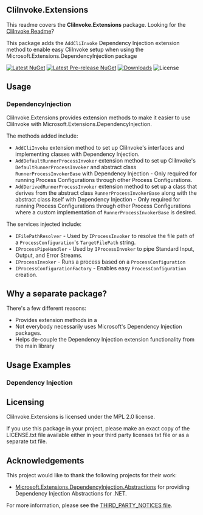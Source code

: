 ## CliInvoke.Extensions
This readme covers the **CliInvoke.Extensions** package. Looking for the [CliInvoke Readme](https://github.com/alastairlundy/CliInvoke/blob/main/README.md)?

This package adds the ``AddCliInvoke`` Dependency Injection extension method to enable easy CliInvoke setup when using the Microsoft.Extensions.DependencyInjection package 

<!-- Badges -->
[![Latest NuGet](https://img.shields.io/nuget/v/AlastairLundy.CliInvoke.Extensions.svg)](https://www.nuget.org/packages/AlastairLundy.CliInvoke.Extensions/)
[![Latest Pre-release NuGet](https://img.shields.io/nuget/vpre/AlastairLundy.CliInvoke.Extensions.svg)](https://www.nuget.org/packages/AlastairLundy.CliInvoke.Extensions/)
[![Downloads](https://img.shields.io/nuget/dt/AlastairLundy.CliInvoke.Extensions.svg)](https://www.nuget.org/packages/AlastairLundy.CliInvoke.Extensions/)
![License](https://img.shields.io/github/license/alastairlundy/CliInvoke)

## Usage

### DependencyInjection
CliInvoke.Extensions provides extension methods to make it easier to use CliInvoke with Microsoft.Extensions.DependencyInjection.

The methods added include:
* ``AddCliInvoke`` extension method to set up CliInvoke's interfaces and implementing classes with Dependency Injection.
* ``AddDefaultRunnerProcessInvoker`` extension method to set up CliInvoke's ``DefaultRunnerProcessInvoker`` and abstract class ``RunnerProcessInvokerBase`` with Dependency Injection - Only required for running Process Configurations through other Process Configurations.
* ``AddDerivedRunnerProcessInvoker`` extension method to set up a class that derives from the abstract class ``RunnerProcessInvokerBase`` along with the abstract class itself with Dependency Injection - Only required for running Process Configurations through other Process Configurations where a custom implementation of ``RunnerProcessInvokerBase`` is desired.

The services injected include:
* ``IFilePathResolver`` - Used by ``IProcessInvoker`` to resolve the file path of a ``ProcessConfiguration``'s ``TargetFilePath`` string.
* ``IProcessPipeHandler`` - Used by ``IProcessInvoker`` to pipe Standard Input, Output, and Error Streams.
* ``IProcessInvoker`` - Runs a process based on a ``ProcessConfiguration``
* ``IProcessConfigurationFactory`` - Enables easy ``ProcessConfiguration`` creation.

## Why a separate package?
There's a few different reasons:
* Provides extension methods in a 
* Not everybody necessarily uses Microsoft's Dependency Injection packages.
* Helps de-couple the Dependency Injection extension functionality from the main library

## Usage Examples

### Dependency Injection

## Licensing
CliInvoke.Extensions is licensed under the MPL 2.0 license.

If you use this package in your project, please make an exact copy of the LICENSE.txt file available either in your third party licenses txt file or as a separate txt file.

## Acknowledgements
This project would like to thank the following projects for their work:
* [Microsoft.Extensions.DependencyInjection.Abstractions](https://www.nuget.org/packages/Microsoft.Extensions.DependencyInjection.Abstractions) for providing Dependency Injection Abstractions for .NET.

For more information, please see the [THIRD_PARTY_NOTICES file](https://github.com/alastairlundy/CliInvoke/blob/main/CliInvokeLibrary/CliInvoke.Extensions/THIRD_PARTY_NOTICES.txt).
